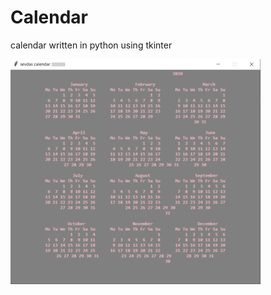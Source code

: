 # Calendar

calendar written in python using tkinter

![github-octocat](https://github.com/sevdaimany/Python-Learning/blob/master/calendar/calendor.png)


